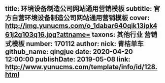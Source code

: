 title: 环境设备制造公司网站通用营销模板
subtitle: 官方自营环境设备制造公司网站通用营销模板
cover: http://img.yunucms.com/o_1dabar640qik13ipk461j2g103q16.jpg?attname=
taxons: 其他行业 营销式模板
number: 170112
author:
  nick: 青桔单车
  github_name: qingjue
date: 2020-04-20 12:00:00
publishDate: 2019-05-08
link: http://www.yunucms.com/template/info/id/128.html
---